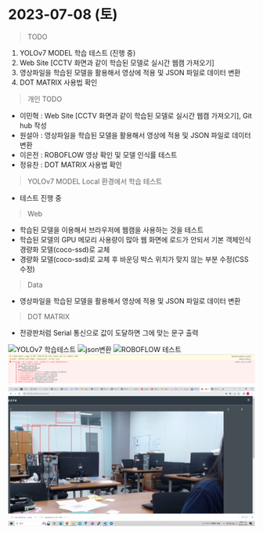 # 2023-07-08 (토)

> TODO
1. YOLOv7 MODEL 학습 테스트 (진행 중)
2. Web Site [CCTV 화면과 같이 학습된 모델로 실시간 웹캠 가져오기]
3. 영상파일을 학습된 모델을 활용해서 영상에 적용 및 JSON 파일로 데이터 변환
4. DOT MATRIX 사용법 확인

> 개인 TODO
- 이민혁 : Web Site [CCTV 화면과 같이 학습된 모델로 실시간 웹캠 가져오기], Git hub 작성
- 원설아 : 영상파일을 학습된 모델을 활용해서 영상에 적용 및 JSON 파일로 데이터 변환
- 이은전 : ROBOFLOW 영상 확인 및 모델 인식률 테스트
- 정유찬 : DOT MATRIX 사용법 확인

> YOLOv7 MODEL Local 환경에서 학습 테스트
- 테스트 진행 중

> Web
- 학습된 모델을 이용해서 브라우저에 웹캠을 사용하는 것을 테스트
- 학습된 모델의 GPU 메모리 사용량이 많아 웹 화면에 로드가 안되서 기본 객체인식 경량화 모델(coco-ssd)로 교체
- 경량화 모델(coco-ssd)로 교체 후 바운딩 박스 위치가 맞지 않는 부분 수정(CSS 수정)

> Data
- 영상파일을 학습된 모델을 활용해서 영상에 적용 및 JSON 파일로 데이터 변환

> DOT MATRIX
- 전광판처럼 Serial 통신으로 값이 도달하면 그에 맞는 문구 출력

![YOLOv7 학습테스트]()
![json변환]()
![ROBOFLOW 테스트]()
![GPU_false](./img/GPU_false.png)
![webcam_detect](./img/webcam_detect.png)
